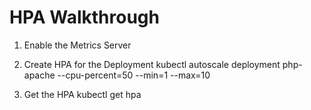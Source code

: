 # HPA Walkthrough

1. Enable the Metrics Server
2. Create HPA for the Deployment
kubectl autoscale deployment php-apache --cpu-percent=50 --min=1 --max=10

3. Get the HPA
kubectl get hpa